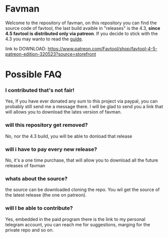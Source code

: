 
# Favman

Welcome to the repository of favman, on this repository you can find the source code of favtool, the last build avaible in "releases" is the 4.3, **since 4.5 favtool is distributed only via patreon**. If you decide to stick with the 4.3 you may wanto to read the <a href="https://github.com/shy-neon/favtool/blob/main/guide.md">guide</a>.

link to DOWNLOAD: https://www.patreon.com/Favtool/shop/favtool-4-5-patreon-edition-320523?source=storefront

# Possible FAQ

### I contributed that's not fair!
Yes, If you have ever donated any sum to this project via paypal, you can probably still send me a message there. I will be glad to send you a link that will allows you to download the lates version of favman.

### will this repository get removed?
No, nor the 4.3 build, you will be able to donload that release

### will i have to pay every new release?
No, it's a one time purchase, that will allow you to download all the future releases of favman

### whats about the source?
the source can be downloaded cloning the repo. You wil get the source of the latest release (the one on patreon).

### will I be able to contribute?
Yes, embedded in the paid program there is the link to my personal telegram account, you can reach me for suggestions, marging for the private repo and so on.

